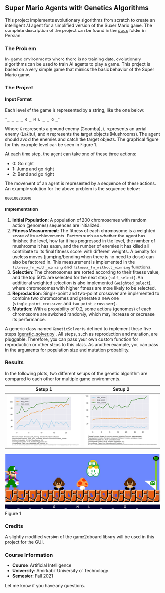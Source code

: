 ## Super Mario Agents with Genetics Algorithms

This project implements evolutionary algorithms from scratch to create an intelligent AI agent for a simplified version
of the Super Mario game. The complete description of the project can be found in the [docs](./docs) folder in Persian.

### The Problem

In-game environments where there is no training data, evolutionary algorithms can be used to train AI agents to play a
game. This project is based on a very simple game that mimics the basic behavior of the Super Mario game.

### The Project

#### Input Format

Each level of the game is represented by a string, like the one below:

```
"_ _ _ _ G _ M L _ _ G _"
```

Where `G` represents a ground enemy (Goomba), `L` represents an aerial enemy (Lakitu), and `M` represents the target
objects (Mushrooms). The agent should avoid the enemies and catch the target objects. The graphical figure for this
example level can be seen in Figure 1.

At each time step, the agent can take one of these three actions:

- 0: Go right
- 1: Jump and go right
- 2: Bend and go right

The movement of an agent is represented by a sequence of these actions. An example solution for the above problem is the
sequence below:

```
000100201000
```

#### Implementation

1. **Initial Population**: A population of 200 chromosomes with random action (genomes) sequences are initialized.
2. **Fitness Measurement**: The fitness of each chromosome is a weighted score of its achievements. Factors such as
   whether the agent has finished the level, how far it has progressed in the level, the number of mushrooms it has
   eaten, and the number of enemies it has killed all contribute to its final fitness score, with different weights. A
   penalty for useless moves (jumping/bending when there is no need to do so) can also be factored in. This measurement
   is implemented in the `fitness_fn_with_winning` and `fitness_fn_without_winning` functions.
3. **Selection**: The chromosomes are sorted according to their fitness value, and the top 50% are selected for the next
   step (`half_select`). An additional weighted selection is also implemented (`weighted_select`), where chromosomes
   with higher fitness are more likely to be selected.
4. **Reproduction**: Single-point and two-point crossover are implemented to combine two chromosomes and generate a new
   one (`single_point_crossover` and `two_point_crossover`).
5. **Mutation**: With a probability of 0.2, some actions (genomes) of each chromosome are switched randomly, which may
   increase or decrease its performance.

A generic class named `GeneticSolver` is defined to implement these five
steps ([genetic_solver.py](src/genetic_solver.py)). All steps, such as reproduction and
mutation, are pluggable. Therefore, you can pass your own custom function for reproduction or other steps to this class.
As another example, you can pass in the arguments for population size and mutation probability.

### Results

In the following plots, two different setups of the genetic algorithm are compared to each other for multiple game
environments.

|              Setup 1               |              Setup 2               |
|:----------------------------------:|:----------------------------------:|
| ![Setup_1](docs/level9_setup1.png) | ![Setup_2](docs/level9_setup2.png) |

![Example Level](docs/example_level.png)
Figure 1

### Credits

A slightly modified version of the game2dboard library will be used in this project for the GUI.

### Course Information

- **Course**: Artificial Intelligence
- **University**: Amirkabir University of Technology
- **Semester**: Fall 2021

Let me know if you have any questions.
